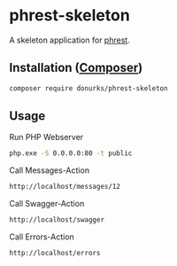 # phrest-skeleton

A skeleton application for [phrest](https://github.com/DonUrks/phrest). 

## Installation ([Composer](https://getcomposer.org/))

```sh
composer require donurks/phrest-skeleton
```

## Usage

Run PHP Webserver

```sh
php.exe -S 0.0.0.0:80 -t public
```

Call Messages-Action

```sh
http://localhost/messages/12
```

Call Swagger-Action

```sh
http://localhost/swagger
```

Call Errors-Action

```sh
http://localhost/errors
```



